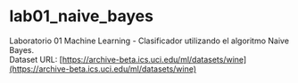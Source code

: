 # lab01_naive_bayes
Laboratorio 01 Machine Learning - Clasificador utilizando el algoritmo Naive Bayes.\
Dataset URL: [https://archive-beta.ics.uci.edu/ml/datasets/wine](https://archive-beta.ics.uci.edu/ml/datasets/wine)